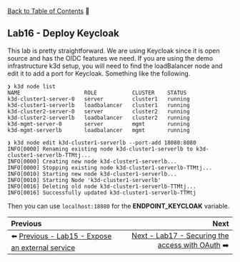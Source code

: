 [Back to Table of Contents](./README.md) :blue_book:

## Lab16 - Deploy Keycloak

This lab is pretty straightforward.  We are using Keycloak since it is open source and has the OIDC features we need.  If you are using the demo infrastructure k3d setup, you will need to find the loadBalancer node and edit it to add a port for Keycloak.  Something like the following.

```
❯ k3d node list                 
NAME                    ROLE           CLUSTER    STATUS
k3d-cluster1-server-0   server         cluster1   running
k3d-cluster1-serverlb   loadbalancer   cluster1   running
k3d-cluster2-server-0   server         cluster2   running
k3d-cluster2-serverlb   loadbalancer   cluster2   running
k3d-mgmt-server-0       server         mgmt       running
k3d-mgmt-serverlb       loadbalancer   mgmt       running

❯ k3d node edit k3d-cluster1-serverlb --port-add 18080:8080
INFO[0000] Renaming existing node k3d-cluster1-serverlb to k3d-cluster1-serverlb-TTMtj... 
INFO[0000] Creating new node k3d-cluster1-serverlb...   
INFO[0000] Stopping existing node k3d-cluster1-serverlb-TTMtj... 
INFO[0010] Starting new node k3d-cluster1-serverlb...   
INFO[0010] Starting Node 'k3d-cluster1-serverlb'        
INFO[0016] Deleting old node k3d-cluster1-serverlb-TTMtj... 
INFO[0016] Successfully updated k3d-cluster1-serverlb-TTMtj 
```

Then you can use `localhost:18080` for the **ENDPOINT_KEYCLOAK** variable.

| Previous | Next |
| :------- | ---: |
| :arrow_left: [Previous - Lab15 - Expose an external service](./lab15.md) | [Next - Lab17 - Securing the access with OAuth](./lab17.md) :arrow_right: |